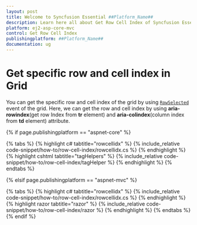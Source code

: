 ```yaml
---
layout: post
title: Welcome to Syncfusion Essential ##Platform_Name##
description: Learn here all about Get Row Cell Index of Syncfusion Essential ##Platform_Name## widgets based on HTML5 and jQuery.
platform: ej2-asp-core-mvc
control: Get Row Cell Index
publishingplatform: ##Platform_Name##
documentation: ug
---
```



# Get specific row and cell index in Grid

You can get the specific row and cell index of the grid by using [`RowSelected`](https://help.syncfusion.com/cr/aspnetcore-js2/Syncfusion.EJ2.Grids.Grid.html#Syncfusion_EJ2_Grids_Grid_RowSelected) event of the grid. Here, we can get the row and cell index by using **aria-rowindex**(get row Index from **tr** element) and **aria-colindex**(column index from **td** element) attribute.

{% if page.publishingplatform == "aspnet-core" %}

{% tabs %}
{% highlight c# tabtitle="rowcellidx" %}
{% include_relative code-snippet/how-to/row-cell-index/rowcellidx.cs %}
{% endhighlight %}
{% highlight cshtml tabtitle="tagHelpers" %}
{% include_relative code-snippet/how-to/row-cell-index/tagHelper %}
{% endhighlight %}
{% endtabs %}

{% elsif page.publishingplatform == "aspnet-mvc" %}

{% tabs %}
{% highlight c# tabtitle="rowcellidx" %}
{% include_relative code-snippet/how-to/row-cell-index/rowcellidx.cs %}
{% endhighlight %}
{% highlight razor tabtitle="razor" %}
{% include_relative code-snippet/how-to/row-cell-index/razor %}
{% endhighlight %}
{% endtabs %}
{% endif %}


